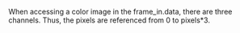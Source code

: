 When accessing a color image in the frame_in.data, there are three channels. Thus, the pixels are referenced from 0 to pixels*3.